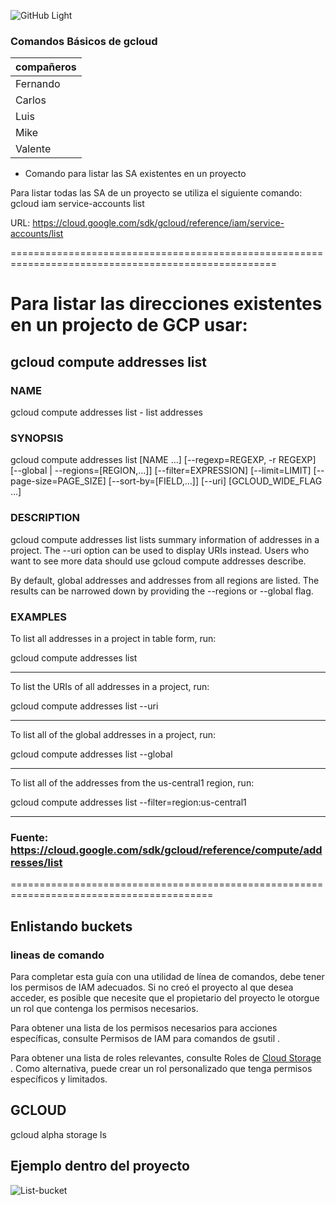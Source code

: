 ![GitHub Light](https://github.com/github-light.png#gh-dark-mode-only)

### Comandos Básicos de gcloud

compañeros    | 
------------- | 
Fernando      | 
Carlos        | 
Luis          |
Mike          |
Valente       |

- Comando para listar las SA existentes en un proyecto

Para listar todas las SA de un proyecto se utiliza el siguiente comando:
gcloud iam service-accounts list


URL: https://cloud.google.com/sdk/gcloud/reference/iam/service-accounts/list

====================================================================================================
# Para listar las direcciones existentes en un projecto de GCP usar:
## gcloud compute addresses list 

### NAME
gcloud compute addresses list - list addresses

### SYNOPSIS

gcloud compute addresses list [NAME …] [--regexp=REGEXP, -r REGEXP] [--global     | --regions=[REGION,…]] [--filter=EXPRESSION] [--limit=LIMIT] [--page-size=PAGE_SIZE] [--sort-by=[FIELD,…]] [--uri] [GCLOUD_WIDE_FLAG …]

### DESCRIPTION

gcloud compute addresses list lists summary information of addresses in a project. The --uri option can be used to display URIs instead. Users who want to see more data should use gcloud compute addresses describe.

By default, global addresses and addresses from all regions are listed. The results can be narrowed down by providing the --regions or --global flag.

### EXAMPLES

To list all addresses in a project in table form, run:

gcloud compute addresses list
- - - - - - - - - - - - - - - - - - - - - - - - - - - - - - - - - - - - - - - - -
To list the URIs of all addresses in a project, run:

gcloud compute addresses list --uri
- - - - - - - - - - - - - - - - - - - - - - - - - - - - - - - - - - - - - - - - -
To list all of the global addresses in a project, run:

gcloud compute addresses list --global
- - - - - - - - - - - - - - - - - - - - - - - - - - - - - - - - - - - - - - - - -
To list all of the addresses from the us-central1 region, run:

gcloud compute addresses list --filter=region:us-central1
- - - - - - - - - - - - - - - - - - - - - - - - - - - - - - - - - - - - - - - - -
### Fuente: https://cloud.google.com/sdk/gcloud/reference/compute/addresses/list
=========================================================================================


## Enlistando buckets

### lineas de comando

Para completar esta guía con una utilidad de línea de comandos, debe tener los permisos de IAM adecuados. Si no creó el proyecto al que desea acceder, es posible que necesite que el propietario del proyecto le otorgue un rol que contenga los permisos necesarios.

Para obtener una lista de los permisos necesarios para acciones específicas, consulte Permisos de IAM para comandos de gsutil .

Para obtener una lista de roles relevantes, consulte Roles de [Cloud Storage](https://cloud.google.com/storage/docs/access-control/iam-roles/) . Como alternativa, puede crear un rol personalizado que tenga permisos específicos y limitados.

## GCLOUD
gcloud alpha storage ls

## Ejemplo dentro del proyecto

![List-bucket](https://user-images.githubusercontent.com/97456443/158726353-7221cc9e-37fb-4d8b-9316-656cd73d22ae.PNG)

